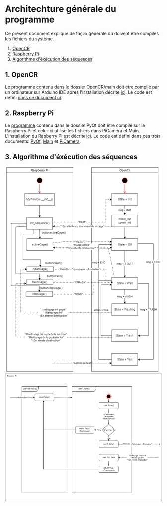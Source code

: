 # Architechture générale du programme

Ce présent document explique de façon générale où doivent être compilés les fichiers du système.

1. [OpenCR](#1-opencr)
2. [Raspberry Pi](#2-raspberry-pi)
3. [Algorithme d'éxécution des séquences](#3-algorithme-déxécution-des-séquences)

## 1. OpenCR

Le programme contenu dans le dossier OpenCR/main doit etre compilé par un ordinateur sur Arduino IDE apres l'installation décrite [ici](../README.md/#311-installation-de-arduino-ide). Le code est défini [dans ce document ci](OpenCR/main/README.md).

## 2. Raspberry Pi

Le [programme](PyQt/userInterface.py) contenu dans le dossier PyQt doit être compilé sur le Raspberry Pi et celui-ci utilise les fichiers dans PiCamera et Main. L'installation du Rapberry Pi est décrite [ici](../README.md). Le code est défini dans ces trois documents: [PyQt](PyQt/README.md), [Main](Main/README.md) et [PiCamera](PiCamera/README.md).


## 3. Algorithme d'éxécution des séquences

<img src="../Documentation/Images/flowchart.png">

<img src="../Documentation/Images/Algo_PI_Camera.png">

